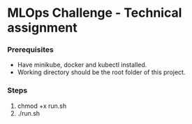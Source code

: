 # MLOps Challenge - Technical assignment

### Prerequisites

* Have minikube, docker and kubectl installed.
* Working directory should be the root folder of this project.


### Steps

1. chmod +x run.sh
2. ./run.sh
